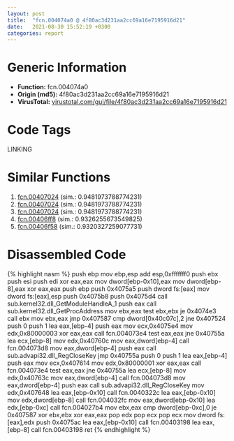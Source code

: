 ```yaml
---
layout: post
title:  "fcn.004074a0 @ 4f80ac3d231aa2cc69a16e7195916d21"
date:   2021-08-30 15:52:19 +0300
categories: report
---
```


# Generic Information
- **Function:** fcn.004074a0
- **Origin (md5):** 4f80ac3d231aa2cc69a16e7195916d21
- **VirusTotal:** [virustotal.com/gui/file/4f80ac3d231aa2cc69a16e7195916d21][virustotal_ref]

# Code Tags
<span class="tag" id="LINKING">LINKING</span>


# Similar Functions

1. [fcn.00407024][similar_1_ref] (sim.: 0.9481973788774231)
2. [fcn.00407024][similar_2_ref] (sim.: 0.9481973788774231)
3. [fcn.00407024][similar_3_ref] (sim.: 0.9481973788774231)
4. [fcn.00406ff8][similar_4_ref] (sim.: 0.9326255673549825)
5. [fcn.00406f58][similar_5_ref] (sim.: 0.9320327259077731)


# Disassembled Code

{% highlight nasm %}
push ebp
mov ebp,esp
add esp,0xfffffff0
push ebx
push esi
push edi
xor eax,eax
mov dword[ebp-0x10],eax
mov dword[ebp-8],eax
xor eax,eax
push ebp
push 0x4075a5
push dword fs:[eax]
mov dword fs:[eax],esp
push 0x4075b8
push 0x4075d4
call sub.kernel32.dll_GetModuleHandleA_1
push eax
call sub.kernel32.dll_GetProcAddress
mov ebx,eax
test ebx,ebx
je 0x4074e3
call ebx
mov ebx,eax
jmp 0x407587
cmp dword[0x40c07c],2
jne 0x407524
push 0
push 1
lea eax,[ebp-4]
push eax
mov ecx,0x4075e4
mov edx,0x80000003
xor eax,eax
call fcn.004073e4
test eax,eax
jne 0x40755a
lea ecx,[ebp-8]
mov edx,0x40760c
mov eax,dword[ebp-4]
call fcn.004073d8
mov eax,dword[ebp-4]
push eax
call sub.advapi32.dll_RegCloseKey
jmp 0x40755a
push 0
push 1
lea eax,[ebp-4]
push eax
mov ecx,0x407614
mov edx,0x80000001
xor eax,eax
call fcn.004073e4
test eax,eax
jne 0x40755a
lea ecx,[ebp-8]
mov edx,0x40763c
mov eax,dword[ebp-4]
call fcn.004073d8
mov eax,dword[ebp-4]
push eax
call sub.advapi32.dll_RegCloseKey
mov edx,0x407648
lea eax,[ebp-0x10]
call fcn.0040322c
lea eax,[ebp-0x10]
mov edx,dword[ebp-8]
call fcn.004032fc
mov eax,dword[ebp-0x10]
lea edx,[ebp-0xc]
call fcn.004027b4
mov ebx,eax
cmp dword[ebp-0xc],0
je 0x407587
xor ebx,ebx
xor eax,eax
pop edx
pop ecx
pop ecx
mov dword fs:[eax],edx
push 0x4075ac
lea eax,[ebp-0x10]
call fcn.00403198
lea eax,[ebp-8]
call fcn.00403198
ret 
{% endhighlight %}


[similar_1_ref]: /report/fcn.00407024@7610eb4a4e290563f87db1cc0480b6e7
[similar_2_ref]: /report/fcn.00407024@e9398015e0cb217dd733ec66460ced7d
[similar_3_ref]: /report/fcn.00407024@e4a72fe437dbc99d650504e450f93aae
[similar_4_ref]: /report/fcn.00406ff8@e1cfd2251920da7635928443c90c6b4d
[similar_5_ref]: /report/fcn.00406f58@241e401b92b37dc9e35b2948d20d17b3
[virustotal_ref]: https://www.virustotal.com/gui/file/4f80ac3d231aa2cc69a16e7195916d21
